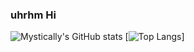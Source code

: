 ### uhrhm Hi

![Mystically's GitHub stats](https://github-readme-stats-mystically11.vercel.app/api?username=Mystically11&show_icons=true&theme=aura&include_all_commits=true)
[![Top Langs](https://github-readme-stats-mystically11.vercel.app/api/top-langs/?username=Mystically11&layout=compact)]




<!--
**Mystically11/Mystically11** is a ✨ _special_ ✨ repository because its `README.md` (this file) appears on your GitHub profile.

Here are some ideas to get you started:

- 🔭 I’m currently working on ...
- 🌱 I’m currently learning ...
- 👯 I’m looking to collaborate on ...
- 🤔 I’m looking for help with ...
- 💬 Ask me about ...
- 📫 How to reach me: ...
- 😄 Pronouns: ...
- ⚡ Fun fact: ...
-->
